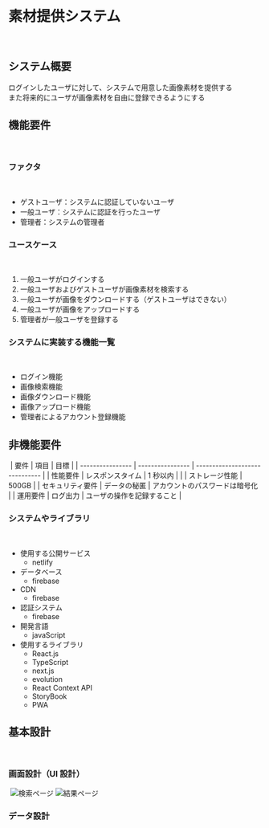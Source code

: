 # 素材提供システム

​

## システム概要

​
ログインしたユーザに対して、システムで用意した画像素材を提供する  
また将来的にユーザが画像素材を自由に登録できるようにする
​

## 機能要件

​

### ファクタ

​

- ゲストユーザ：システムに認証していないユーザ
- 一般ユーザ：システムに認証を行ったユーザ
- 管理者：システムの管理者
  ​

### ユースケース

​

1. 一般ユーザがログインする
2. 一般ユーザおよびゲストユーザが画像素材を検索する
3. 一般ユーザが画像をダウンロードする（ゲストユーザはできない）
4. 一般ユーザが画像をアップロードする
5. 管理者が一般ユーザを登録する
   ​

### システムに実装する機能一覧

​

- ログイン機能
- 画像検索機能
- 画像ダウンロード機能
- 画像アップロード機能
- 管理者によるアカウント登録機能
  ​

## 非機能要件

​
| 要件 | 項目 | 目標 |
| ---------------- | ---------------- | ------------------------------ |
| 性能要件 | レスポンスタイム | 1 秒以内 |
| | ストレージ性能 | 500GB |
| セキュリティ要件 | データの秘匿 | アカウントのパスワードは暗号化 |
| 運用要件 | ログ出力 | ユーザの操作を記録すること |
​

### システムやライブラリ

​

- 使用する公開サービス
  - netlify
- データベース
  - firebase
- CDN
  - firebase
- 認証システム
  - firebase
- 開発言語
  - javaScript
- 使用するライブラリ
  - React.js
  - TypeScript
  - next.js
  - evolution
  - React Context API
  - StoryBook
  - PWA
    ​

## 基本設計

​

### 画面設計（UI 設計）

​
![検索ページ](https://user-images.githubusercontent.com/67815204/86507549-fb6b7100-be13-11ea-96db-0fb1c45856bb.jpg)
​![結果ページ](https://user-images.githubusercontent.com/67815204/86507614-98c6a500-be14-11ea-9554-62276f007efd.jpg)

### データ設計
